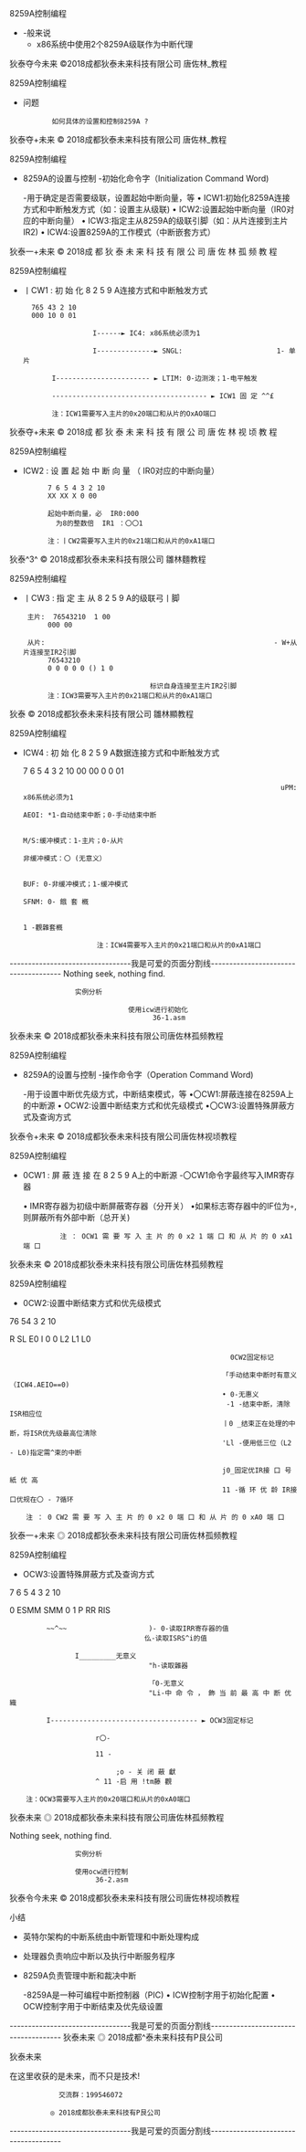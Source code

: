 8259A控制编程

- -般来说
    - x86系统中使用2个8259A级联作为中断代理

狄泰夺今未来       ©2018成都狄泰未来科技有限公司                                                     唐佐林_教程

8259A控制编程

- 问题

             如何具体的设置和控制8259A ?

狄泰夺+未来       © 2018成都狄泰未来科技有限公司                                                    唐佐林_教程

8259A控制编程

-  8259A的设置与控制
    -初始化命令字（Initialization Command Word)

     -用于确定是否需要级联，设置起始中断向量，等
          • ICW1:初始化8259A连接方式和中断触发方式（如：设置主从级联)
          • ICW2:设置起始中断向量（IR0对应的中断向量）
          • ICW3:指定主从8259A的级联引脚（如：从片连接到主片IR2)
          • ICW4:设置8259A的工作模式（中断嵌套方式）

狄泰一+未来       © 2018成 都 狄 泰 未 来 科 技 有 限 公 司 唐 佐 林 孤 频 教 程

8259A控制编程

- 丨CW1 : 初 始 化 8 2 5 9 A连接方式和中断触发方式

        765 43 2 10
        000 10 0 01

                       I------► IC4: x86系统必须为1

                       I--------------► SNGL:                       1- 单 片

             I----------------------- ► LTIM: 0-边测泼；1-电平触发

             -------------------------------------- ► ICW1 固 定 ^^£

             注：ICW1需要写入主片的0x20端口和从片的OxAO端口

狄泰夺+未来       © 2018成 都 狄 泰 未 来 科 技 有 限 公 司 唐 佐 林 视 顷 教 程

8259A控制编程

-  ICW2 : 设 置 起 始 中 断 向 量 （ IR0对应的中断向量）

             7 6 5 4 3 2 10
             XX XX X 0 00

             起始中断向量，必  IR0:000
               为8的整数倍  IR1 ：〇〇1

             注：丨CW2需要写入主片的0x21端口和从片的0xA1端口

狄泰^3^        © 2018成都狄泰未来科技有限公司                                                    雛林麵教程

8259A控制编程

-  丨CW3 : 指 定 主 从 8 2 5 9 A的级联弓丨脚

        主片:  76543210  1 00
             000 00

        从片:                                                        - W+从片连接至IR2引脚
             76543210
             0 0 0 0 0 () 1 0

                                      标识自身连接至主片IR2引脚
             注：ICW3需要写入主片的0x21端口和从片的0xA1端口

狄泰           © 2018成都狄泰未来科技有限公司                                                    雛林顯教程

8259A控制编程

-  ICW4 : 初 始 化 8 2 5 9 A数据连接方式和中断触发方式

   7 6 5 4 3 2 10
   00 00 0 0 01

                                                                      uPM: x86系统必须为1
                                                                      AEOI: *1-自动结束中断；0-手动结束中断

                                                                          M/S:缓冲模式：1-主片；0-从片
                                                                              非缓冲模式：〇 (无意义）

                                                                         BUF: 0-非缓冲模式；1-缓冲模式
                                                                      SFNM: 0- 餓 套 槪

                                                                                      1 -觀雜套槪

                         注：ICW4需要写入主片的0x21端口和从片的0xA1端口

---------------------------------我是可爱的页面分割线-------------------------------------
Nothing seek, nothing find.

                    实例分析

                                 使用icw进行初始化
                                       36-1.asm

狄泰未来         © 2018成都狄泰未来科技有限公司唐佐林孤频教程

8259A控制编程

-  8259A的设置与控制
    -操作命令字（Operation Command Word)

     -用于设置中断优先级方式，中断结束模式，等
          •〇CW1:屏蔽连接在8259A上的中断源
          • OCW2:设置中断结束方式和优先级模式
          •〇CW3:设置特殊屏蔽方式及查询方式

狄泰令+未来       © 2018成都狄泰未来科技有限公司唐佐林视顷教程

8259A控制编程

-  0CW1 : 屏 蔽 连 接 在 8 2 5 9 A上的中断源
   -〇CW1命令字最终写入IMR寄存器

      • IMR寄存器为初级中断屏蔽寄存器（分开关）
      •如果标志寄存器中的IF位为◦,则屏蔽所有外部中断（总开关)

                注 ： OCW1 需 要 写 入 主 片 的 0 x2 1 端 口 和 从 片 的 0 xA1 端 口

狄泰未来         © 2018成都狄泰未来科技有限公司唐佐林孤频教程

8259A控制编程

-  0CW2:设置中断结束方式和优先级模式

76 54        3 2 10

R SL E0 I 0  0 L2 L1 L0

                                                          0CW2固定标记

                                                        「手动结束中断时有意义（ICW4.AEIO==0)
                                                        • 0-无惠义
                                                         -1 -结束中断，清除ISR相应位
                                                        丨0 _结束正在处理的中断，将ISR优先级最高位清除
                                                        'Ll -便用低三位（L2 - L0)指定需^束的中断

                                                        j0_固定优IR接 口 号 紙 优 高
                                                        11 -循 环 优 龄 IR接口优规在〇 - 7循环

        注 ： 0 CW2 需 要 写 入 主 片 的 0 x2 0 端 口 和 从 片 的 0 xA0 端 口

狄泰一+未来       ◎ 2018成都狄泰未来科技有限公司唐佐林孤频教程

8259A控制编程

-  OCW3:设置特殊屏蔽方式及查询方式

7 6 5 4 3 2 10

0 ESMM SMM 0 1 P RR RIS

             ~~^~~                    )- 0-读取IRR寄存器的值
                                     仫-读取ISRS^i的值

                    I_________无意义
                                      "h-读取雜器

                                      「0-无意义
                                      "Li-中 命 令 ， 飾 当 前 最 高 中 断 优 織

             I------------------------------------ ► OCW3固定标记

                         r〇-

                         11 -

                              ;o - 关 闭 蔽 獻
                         ^ 11 -启 用 !tm藤 觀

        注：OCW3需要写入主片的0x20端口和从片的0xA0端口

狄泰未来         ◎ 2018成都狄泰未来科技有限公司唐佐林孤频教程

Nothing seek, nothing find.

                    实例分析

                    使用ocw进行控制
                         36-2.asm

狄泰令今未来       © 2018成都狄泰未来科技有限公司唐佐林视顷教程

 小结

- 英特尔架构的中断系统由中断管理和中断处理构成
- 处理器负责响应中断以及执行中断服务程序
-  8259A负责管理中断和裁决中断

    -8259A是一种可编程中断控制器（PIC)
          • ICW控制字用于初始化配置
          • OCW控制字用于中断结束及优先级设置

---------------------------------我是可爱的页面分割线-------------------------------------
狄泰未来  ◎ 2018成都^泰未来科技有P艮公司

  狄泰未来

在这里收获的是未来，而不只是技术!

                交流群：199546072

              ◎ 2018成都狄泰未来科技有P艮公司

---------------------------------我是可爱的页面分割线-------------------------------------
